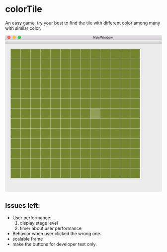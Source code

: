 # colorTile

An easy game, try your best to find the tile with different color among many with similar color.

![](./png/screenShot.png)

## Issues left:
+ User performance:
    1. display stage level
    2. timer about user performance
+ Behavior when user clicked the wrong one.
+ scalable frame
+ make the buttons for developer test only.
